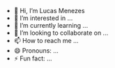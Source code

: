 - 👋 Hi, I’m Lucas Menezes
- 👀 I’m interested in ...
- 🌱 I’m currently learning ...
- 💞️ I’m looking to collaborate on ...
- 📫 How to reach me ...
- 😄 Pronouns: ...
- ⚡ Fun fact: ...

<!---
Lucas-m3nezes/Lucas-m3nezes is a ✨ special ✨ repository because its `README.md` (this file) appears on your GitHub profile.
You can click the Preview link to take a look at your changes.
--->
